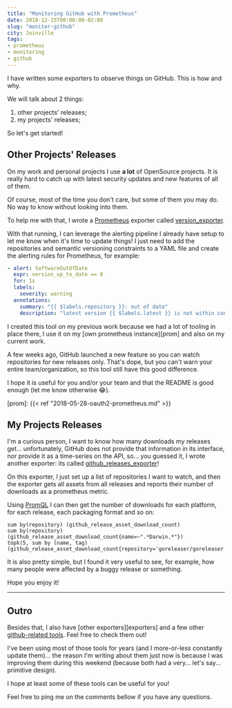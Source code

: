 ```yaml
---
title: "Monitoring GitHub with Prometheus"
date: 2018-12-15T00:00:00-02:00
slug: "monitor-github"
city: Joinville
tags:
- prometheus
- monitoring
- github
---
```


I have written some exporters to observe things on GitHub. This is how and
why.

<!--more-->

We will talk about 2 things:

1. other projects' releases;
1. my projects' releases;

So let's get started!

## Other Projects' Releases

On my work and personal projects I use **a lot** of OpenSource projects. It
is really hard to catch up with latest security updates and new features of
all of them.

Of course, most of the time you don't care, but some of them you may do. No
way to know without looking into them.

To help me with that, I wrote a [Prometheus][] exporter called
[version_exporter][].

With that running, I can leverage the alerting pipeline I already have
setup to let me know when it's time to update things! I just need to add
the repositories and semantic versioning constraints to a YAML file and create
the alerting rules for Prometheus, for example:

```yaml
- alert: SoftwareOutOfDate
  expr: version_up_to_date == 0
  for: 1s
  labels:
    severity: warning
  annotations:
    summary: "{{ $labels.repository }}: out of date"
    description: "latest version {{ $labels.latest }} is not within constraint {{ $labels.constraint }}"
```

I created this tool on my previous work because we had a lot of tooling in
place there, I use it on my [own prometheus instance][prom] and also on my
current work.

A few weeks ago, GitHub launched a new feature so you can watch
repositories for new releases only. That's dope, but you can't warn your
entire team/organization, so this tool still have this good difference.

I hope it is useful for you and/or your team and that the README is good enough
(let me know otherwise 😂).

[Prometheus]: https://prometheus.io
[version_exporter]: https://github.com/caarlos0/version_exporter
[prom]: {{< ref "2018-05-28-oauth2-prometheus.md" >}}

## My Projects Releases

I'm a curious person, I want to know how many downloads my releases get...
unfortunately, GitHub does not provide that information in its interface,
nor provide it as a time-series on the API, so... you guessed it, I wrote
another exporter: its called [github_releases_exporter][]!

On this exporter, I just set up a list of repositories I want to watch, and
then the exporter gets all assets from all releases and reports their
number of downloads as a prometheus metric.

Using [PromQL][] I can then get the number of downloads for each platform,
for each release, each packaging format and so on:

```promql
sum by(repository) (github_release_asset_download_count)
sum by(repository) (github_release_asset_download_count{name=~".*Darwin.*"})
topk(5, sum by (name, tag) (github_release_asset_download_count{repository='goreleaser/goreleaser'}))
```

It is also pretty simple, but I found it very useful to see, for example, how
many people were affected by a buggy release or something.

Hope you enjoy it!

[github_releases_exporter]: https://github.com/caarlos0/github_releases_exporter
[PromQL]: https://prometheus.io/docs/prometheus/latest/querying/basics/

---

## Outro

Besides that, I also have [other exporters][exporters] and a few other
[github-related tools][tools]. Feel free to check them out!

I've been using most of those tools for years (and I more-or-less constantly
update them)... the reason I'm writing about them just now is because I was
improving them during this weekend (because both had a very... let's say...
primitive design).

I hope at least some of these tools can be useful for you!

Feel free to ping me on the comments bellow if you have any questions.

[exporter]: https://github.com/search?q=topic%3Aprometheus-exporter+user%3Acaarlos0&type=Repositories
[tools]: https://github.com/search?q=topic%3Agithub-api+user%3Acaarlos0&type=Repositories

